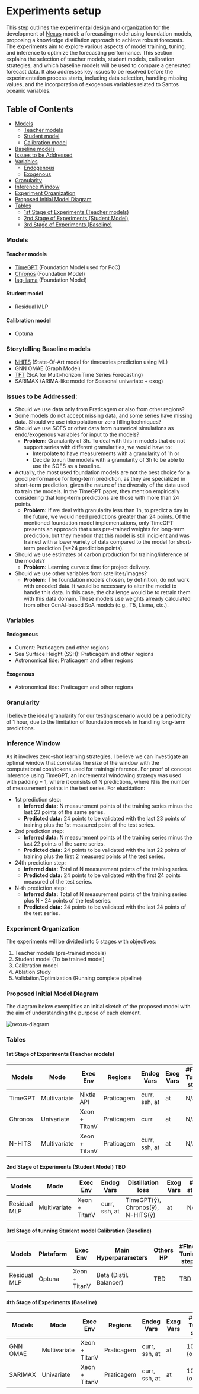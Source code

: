 # Experiments setup

This step outlines the experimental design and organization for the development of [Nexus](https://github.com/fialhocoelho/Nexus/) model: a forecasting model using foundation models,
proposing a knowledge distillation approach to achieve robust forecasts. The experiments aim to explore various aspects of model training, tuning, and inference to optimize the forecasting performance.
This section explains the selection of teacher models, student models, calibration strategies, and which baseline models will be used to compare a generated forecast data.
It also addresses key issues to be resolved before the experimentation process starts, including data selection, handling missing values, and the incorporation of exogenous variables related to Santos oceanic variables.

## Table of Contents

- [Models](#models)
  - [Teacher models](#teacher-models)
  - [Student model](#student-model)
  - [Calibration model](#calibration-model)
- [Baseline models](#baseline-models)
- [Issues to be Addressed](#issues-to-be-addressed)
- [Variables](#variables)
  - [Endogenous](#endogenous)
  - [Exogenous](#exogenous)
- [Granularity](#granularity)
- [Inference Window](#inference-window)
- [Experiment Organization](#experiment-organization)
- [Proposed Initial Model Diagram](#proposed-initial-model-diagram)
- [Tables](#tables)
  - [1st Stage of Experiments (Teacher models)](#1st-stage-of-experiments-teacher-models)
  - [2nd Stage of Experiments (Student Model)](#2nd-stage-of-experiments-student-model)
  - [3rd Stage of Experiments (Baseline)](#3rd-stage-of-experiments-baseline)

### Models
#### Teacher models 
* [TimeGPT](https://arxiv.org/abs/2310.03589) (Foundation Model used for PoC)
* [Chronos](https://arxiv.org/html/2403.07815v1) (Foundation Model)
* [lag-llama](https://arxiv.org/abs/2310.08278) (Foundation Model)

#### Student model
* Residual MLP

#### Calibration model
* Optuna

### Storytelling Baseline models
* [NHITS](https://arxiv.org/abs/2201.12886) (State-Of-Art model for timeseries prediction using ML)
* GNN OMAE (Graph Model)
* [TFT](https://arxiv.org/abs/1912.09363) (SoA for Multi-horizon Time Series Forecasting)
* SARIMAX (ARIMA-like model for Seasonal univariate + exog)

### Issues to be Addressed:
* Should we use data only from Praticagem or also from other regions? 
* Some models do not accept missing data, and some series have missing data. Should we use interpolation or zero filling techniques?
* Should we use SOFS or other data from numerical simulations as endo/exogenous variables for input to the models?
    * **Problem:** Granularity of 3h. To deal with this in models that do not support series with different granularities, we would have to:
        * Interpolate to have measurements with a granularity of 1h or
        * Decide to run the models with a granularity of 3h to be able to use the SOFS as a baseline.
* Actually, the most used foundation models are not the best choice for a good performance for long-term prediction, as they are specialized in short-term prediction, given the nature of the diversity of the data used to train the models. In the TimeGPT paper, they mention empirically considering that long-term predictions are those with more than 24 points.
    * **Problem:** If we deal with granularity less than 1h, to predict a day in the future, we would need predictions greater than 24 points. Of the mentioned foundation model implementations, only TimeGPT presents an approach that uses pre-trained weights for long-term prediction, but they mention that this model is still incipient and was trained with a lower variety of data compared to the model for short-term prediction (<=24 prediction points).
* Should we use estimates of carbon production for training/inference of the models?
    * **Problem:** Learning curve x time for project delivery.
* Should we use other variables from satellites/images?
    * **Problem:** The foundation models chosen, by definition, do not work with encoded data. It would be necessary to alter the model to handle this data. In this case, the challenge would be to retrain them with this data domain. These models use weights already calculated from other GenAI-based SoA models (e.g., T5, Llama, etc.).

### Variables
#### Endogenous
* Current: Praticagem and other regions
* Sea Surface Height (SSH): Praticagem and other regions
* Astronomical tide: Praticagem and other regions
#### Exogenous
* Astronomical tide: Praticagem and other regions

### Granularity
I believe the ideal granularity for our testing scenario would be a periodicity of 1 hour, due to the limitation of foundation models in handling long-term predictions.

### Inference Window
As it involves zero-shot learning strategies, I believe we can investigate an optimal window that correlates the size of the window with the computational cost/tokens used for training/inference. For proof of concept inference using TimeGPT, an incremental windowing strategy was used with padding = 1, where it consists of N predictions, where N is the number of measurement points in the test series. For elucidation:
* 1st prediction step:
    * **Inferred data:** N measurement points of the training series minus the last 23 points of the same series.
    * **Predicted data:** 24 points to be validated with the last 23 points of training plus the 1st measured point of the test series.  
* 2nd prediction step: 
    * **Inferred data:** N measurement points of the training series minus the last 22 points of the same series.
    * **Predicted data:** 24 points to be validated with the last 22 points of training plus the first 2 measured points of the test series.  
* 24th prediction step: 
    * **Inferred data:** Total of N measurement points of the training series.
    * **Predicted data:** 24 points to be validated with the first 24 points measured of the test series.
* N-th prediction step: 
    * **Inferred data:** Total of N measurement points of the training series plus N - 24 points of the test series.
    * **Predicted data:** 24 points to be validated with the last 24 points of the test series.

### Experiment Organization
The experiments will be divided into 5 stages with objectives:
1. Teacher models (pre-trained models)
1. Student model (To be trained model)
1. Calibration model
1. Ablation Study
1. Validation/Optimization (Running complete pipeline)

### Proposed Initial Model Diagram
The diagram below exemplifies an initial sketch of the proposed model with the aim of understanding the purpose of each element. 

![nexus-diagram](images/nexus_diagram.png)

### Tables
#### 1st Stage of Experiments (Teacher models)

| Models    | Mode               | Exec Env      | Regions    | Endog Vars    | Exog Vars | #Fine-Tuning steps | #Epochs |
|-----------|--------------------|---------------|------------|---------------|-----------|--------------------|---------|
| TimeGPT   | Multivariate       | Nixtla API    | Praticagem | curr, ssh, at | at        | N/A                | N/A     |
| Chronos   | Univariate         | Xeon + TitanV | Praticagem | curr          | at        | N/A                | N/A     |
| N-HITS    | Multivariate       | Xeon + TitanV | Praticagem | curr, ssh, at | at        | N/A                | 200     |


#### 2nd Stage of Experiments (Student Model) TBD

| Models       | Mode         | Exec Env      | Endog Vars    | Distillation loss                 | Exog Vars | #FT steps | #Epochs |
|--------------|--------------|---------------|---------------|-----------------------------------|-----------|-----------|---------|
| Residual MLP | Multivariate | Xeon + TitanV | curr, ssh, at | TimeGPT(ŷ), Chronos(ŷ), N-HITS(ŷ) | at        | N/A       | 200     |


#### 3rd Stage of tunning Student model Calibration (Baseline)

| Models        | Plataform  | Exec Env      | Main Hyperparameters    | Others HP    | #Fine-Tuning steps | Parallel? |
|---------------|------------|---------------|-------------------------|--------------|--------------------|-----------|
| Residual MLP  | Optuna     | Xeon + TitanV | Beta (Distil. Balancer) | TBD          | TBD                | Yes       |


#### 4th Stage of Experiments (Baseline)

| Models    | Mode               | Exec Env      | Regions    | Endog Vars    | Exog Vars | #Fine-Tuning steps | #Epochs |
|-----------|--------------------|---------------|------------|---------------|-----------|--------------------|---------|
| GNN OMAE  | Multivariate       | Xeon + TitanV | Praticagem | curr, ssh, at | at        | 100 (optuna)       | 200     |
| SARIMAX   | Univariate         | Xeon + TitanV | Praticagem | curr, ssh, at | at        | 100 (optuna)       | N/A     |
